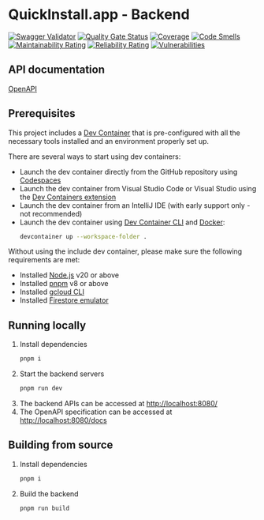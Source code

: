 # QuickInstall.app - Backend

[![Swagger Validator](https://img.shields.io/swagger/valid/3.0?specUrl=https%3A%2F%2Fraw.githubusercontent.com%2Fayltai%2Fquickinstall.app%2Fmaster%2Fbackend%2Fdocs%2Fopenapi.yaml)](https://europe-west2-quickinstallapp.cloudfunctions.net/api/docs/)
[![Quality Gate Status](https://sonarcloud.io/api/project_badges/measure?project=quickinstall.app-backend&metric=alert_status)](https://sonarcloud.io/summary/new_code?id=quickinstall.app-backend)
[![Coverage](https://sonarcloud.io/api/project_badges/measure?project=quickinstall.app-backend&metric=coverage)](https://sonarcloud.io/summary/new_code?id=quickinstall.app-backend)
[![Code Smells](https://sonarcloud.io/api/project_badges/measure?project=quickinstall.app-backend&metric=code_smells)](https://sonarcloud.io/summary/new_code?id=quickinstall.app-backend)
[![Maintainability Rating](https://sonarcloud.io/api/project_badges/measure?project=quickinstall.app-backend&metric=sqale_rating)](https://sonarcloud.io/summary/new_code?id=quickinstall.app-backend)
[![Reliability Rating](https://sonarcloud.io/api/project_badges/measure?project=quickinstall.app-backend&metric=reliability_rating)](https://sonarcloud.io/summary/new_code?id=quickinstall.app-backend)
[![Vulnerabilities](https://sonarcloud.io/api/project_badges/measure?project=quickinstall.app-backend&metric=vulnerabilities)](https://sonarcloud.io/summary/new_code?id=quickinstall.app-backend)

## API documentation

[OpenAPI](https://europe-west2-quickinstallapp.cloudfunctions.net/api/docs/)

## Prerequisites

This project includes a [Dev Container](https://containers.dev/) that is pre-configured with all the necessary tools installed and an environment properly set up.

There are several ways to start using dev containers:
* Launch the dev container directly from the GitHub repository using [Codespaces](https://github.com/features/codespaces)
* Launch the dev container from Visual Studio Code or Visual Studio using the [Dev Containers extension](https://marketplace.visualstudio.com/items?itemName=ms-vscode-remote.remote-containers)
* Launch the dev container from an IntelliJ IDE (with early support only - not recommended)
* Launch the dev container using [Dev Container CLI](https://github.com/devcontainers/cli) and [Docker](https://www.docker.com):
  ```bash
  devcontainer up --workspace-folder .
  ```

Without using the include dev container, please make sure the following requirements are met:

* Installed [Node.js](https://nodejs.org) v20 or above
* Installed [pnpm](https://pnpm.io) v8 or above
* Installed [gcloud CLI](https://cloud.google.com/sdk/gcloud)
* Installed [Firestore emulator](https://cloud.google.com/firestore/docs/emulator)

## Running locally

1. Install dependencies
   ```sh
   pnpm i
   ```
2. Start the backend servers
   ```sh
   pnpm run dev
   ```
3. The backend APIs can be accessed at [http://localhost:8080/](http://localhost:8080/)
4. The OpenAPI specification can be accessed at [http://localhost:8080/docs](http://localhost:8080/docs)

## Building from source

1. Install dependencies
   ```sh
   pnpm i
   ```
2. Build the backend
   ```sh
   pnpm run build
   ```
